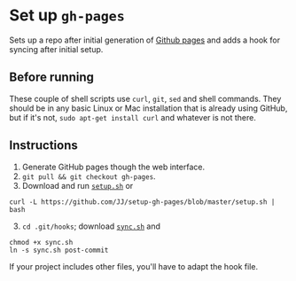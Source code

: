 Set up `gh-pages`
==============

Sets up a repo after initial generation of [Github pages](http://pages.github.com) and adds a hook for syncing after initial setup.

## Before running

These couple of shell scripts use `curl`, `git`, `sed` and shell commands. They should be in any basic Linux or Mac installation that is already using GitHub, but if it's not, `sudo apt-get install curl` and whatever is not there.

## Instructions

1. Generate GitHub pages though the web interface.
2. `git pull && git checkout gh-pages`.
3. Download and run [`setup.sh`](setup.sh) or
```
curl -L https://github.com/JJ/setup-gh-pages/blob/master/setup.sh | bash
```
3. `cd .git/hooks`; download [`sync.sh`](sync.sh) and
```
chmod +x sync.sh
ln -s sync.sh post-commit
```

If your project includes other files, you'll have to adapt the hook file. 
